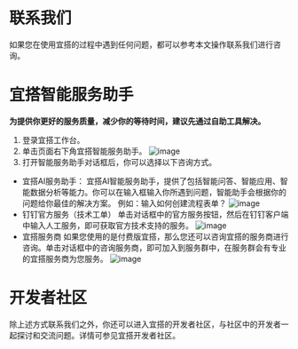 # 联系我们
如果您在使用宜搭的过程中遇到任何问题，都可以参考本文操作联系我们进行咨询。

# 宜搭智能服务助手
**为提供你更好的服务质量，减少你的等待时间，建议先通过自助工具解决。**

1. 登录宜搭工作台。
2. 单击页面右下角宜搭智能服务助手。
  ![image](https://github.com/guoxiangdage/developer-site/assets/114391317/ff707592-c24e-44ba-96d8-fcd1a6d6f26b)
4. 打开智能服务助手对话框后，你可以选择以下咨询方式。
  - 宜搭AI服务助手：
    宜搭AI智能服务助手，提供了包括智能问答、智能应用、智能数据分析等能力。你可以在输入框输入你所遇到问题，智能助手会根据你的问题给你最佳的解决方案。
    例如：输入如何创建流程表单？
    ![image](https://github.com/guoxiangdage/developer-site/assets/114391317/56ce8f68-4ed8-4036-b40b-a80a42200542)
  - 钉钉官方服务（技术工单）
    单击对话框中的官方服务按钮，然后在钉钉客户端中输入人工服务，即可获取官方技术支持的服务。
    ![image](https://github.com/guoxiangdage/developer-site/assets/114391317/376dd9d0-a272-46ed-a8a2-adcbab9059af)
  - 宜搭服务商
    如果您使用的是付费版宜搭，那么您还可以咨询宜搭的服务商进行咨询。单击对话框中的咨询服务商，即可加入到服务群中，在服务群会有专业的宜搭服务商为您服务。
    ![image](https://github.com/guoxiangdage/developer-site/assets/114391317/fadcef33-e9b7-4a93-903d-6c21b99f89ca)
# 开发者社区
除上述方式联系我们之外，你还可以进入宜搭的开发者社区，与社区中的开发者一起探讨和交流问题。详情可参见宜搭开发者社区。

